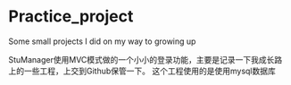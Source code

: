 # Practice_project
Some small projects I did on my way to growing up

StuManager使用MVC模式做的一个小小的登录功能，主要是记录一下我成长路上的一些工程，上交到Github保管一下。
这个工程使用的是使用mysql数据库
